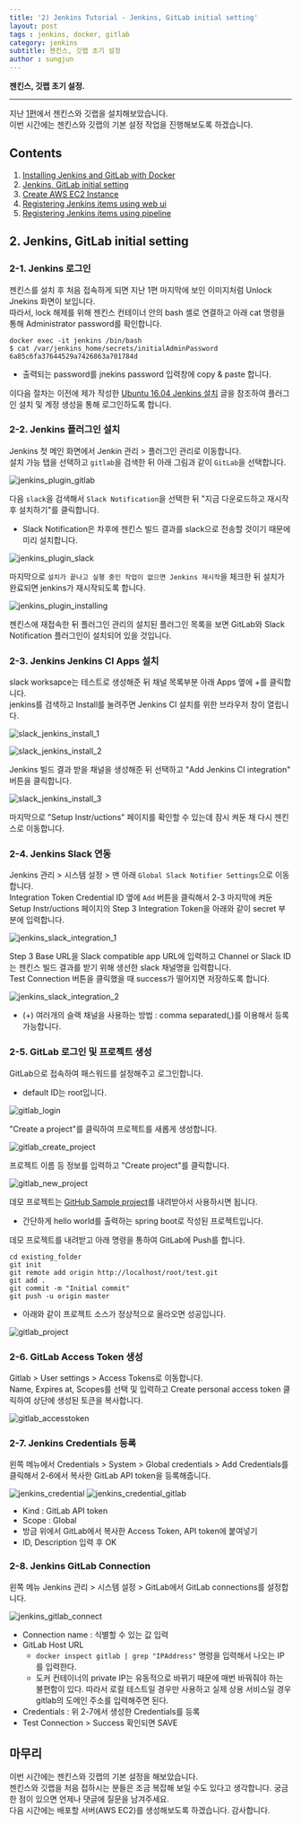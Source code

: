 ```yaml
---
title: '2) Jenkins Tutorial - Jenkins, GitLab initial setting'  
layout: post  
tags : jenkins, docker, gitlab
category: jenkins
subtitle: 젠킨스, 깃랩 초기 설정
author : sungjun
---
```


**젠킨스, 깃랩 초기 설정.** 

---

지난 [1편](https://gwonsungjun.github.io/articles/2019-04/jenkins_tutorial_1)에서 젠킨스와 깃랩을 설치해보았습니다.      
이번 시간에는 젠킨스와 깃랩의 기본 설정 작업을 진행해보도록 하겠습니다. 

## Contents

1. [Installing Jenkins and GitLab with Docker](https://gwonsungjun.github.io/articles/2019-04/jenkins_tutorial_1)
2. [Jenkins, GitLab initial setting](https://gwonsungjun.github.io/articles/2019-04/jenkins_tutorial_2)
3. [Create AWS EC2 Instance](https://gwonsungjun.github.io/articles/2019-04/jenkins_tutorial_3)
4. [Registering Jenkins items using web ui](https://gwonsungjun.github.io/articles/2019-04/jenkins_tutorial_4)
5. [Registering Jenkins items using pipeline](https://gwonsungjun.github.io/articles/2019-04/jenkins_tutorial_5)

## 2. Jenkins, GitLab initial setting

### 2-1. Jenkins 로그인

젠킨스를 설치 후 처음 접속하게 되면 지난 1편 마지막에 보인 이미지처럼 Unlock Jnekins 화면이 보입니다.   
따라서, lock 해제를 위해 젠킨스 컨테이너 안의 bash 셸로 연결하고 아래 cat 명령을 통해 Administrator password를 확인합니다.

```shell
docker exec -it jenkins /bin/bash
$ cat /var/jenkins_home/secrets/initialAdminPassword
6a85c6fa37644529a7426863a701784d
```

- 출력되는 password를 jnekins password 입력창에 copy & paste 합니다.

이다음 절차는 이전에 제가 작성한 [Ubuntu 16.04 Jenkins 설치](https://gwonsungjun.github.io/articles/2018-04/jenkinsInstall) 글을 참조하여 플러그인 설치 및 계정 생성을 통해 로그인하도록 합니다.

### 2-2. Jenkins 플러그인 설치

Jenkins 첫 메인 화면에서 Jenkin 관리 > 플러그인 관리로 이동합니다.   
설치 가능 탭을 선택하고 `gitlab`을 검색한 뒤 아래 그림과 같이 `GitLab`을 선택합니다.

![jenkins_plugin_gitlab](/assets/images/usingimages/jenkins_tutorial/jenkins_plugin_gitlab.png)

다음 `slack`을 검색해서 `Slack Notification`을 선택한 뒤 "지금 다운로드하고 재시작 후 설치하기"를 클릭합니다.
- Slack Notification은 차후에 젠킨스 빌드 결과를 slack으로 전송할 것이기 때문에 미리 설치합니다.
    
![jenkins_plugin_slack](/assets/images/usingimages/jenkins_tutorial/jenkins_plugin_slack.png)

마지막으로 `설치가 끝나고 실행 중인 작업이 없으면 Jenkins 재시작`을 체크한 뒤 설치가 완료되면 jenkins가 재시작되도록 합니다.

![jenkins_plugin_installing](/assets/images/usingimages/jenkins_tutorial/jenkins_plugin_installing.png)

젠킨스에 재접속한 뒤 플러그인 관리의 설치된 플러그인 목록을 보면 GitLab와 Slack Notification 플러그인이 설치되어 있을 것입니다.

### 2-3. Jenkins Jenkins CI Apps 설치

slack worksapce는 테스트로 생성해준 뒤 채널 목록부분 아래 Apps 옆에 +를 클릭합니다.   
jenkins를 검색하고 Install를 눌려주면 Jenkins CI 설치를 위한 브라우저 창이 열립니다.

![slack_jenkins_install_1](/assets/images/usingimages/jenkins_tutorial/slack_jenkins_install_1.png)

![slack_jenkins_install_2](/assets/images/usingimages/jenkins_tutorial/slack_jenkins_install_2.png)

Jenkins 빌드 결과 받을 채널을 생성해준 뒤 선택하고 "Add Jenkins CI integration" 버튼을 클릭합니다.

![slack_jenkins_install_3](/assets/images/usingimages/jenkins_tutorial/slack_jenkins_install_3.png)

마지막으로 "Setup Instr/uctions" 페이지를 확인할 수 있는데 잠시 켜둔 채 다시 젠킨스로 이동합니다.

### 2-4. Jenkins Slack 연동

Jenkins 관리 > 시스템 설정 > 맨 아래 `Global Slack Notifier Settings`으로 이동합니다.   
Integration Token Credential ID 옆에 `Add` 버튼을 클릭해서 2-3 마지막에 켜둔 Setup Instr/uctions 페이지의 Step 3 Integration Token을 아래와 같이 secret 부분에 입력합니다.

![jenkins_slack_integration_1](/assets/images/usingimages/jenkins_tutorial/jenkins_slack_integration_1.png)

Step 3 Base URL을 Slack compatible app URL에 입력하고 Channel or Slack ID는 젠킨스 빌드 결과를 받기 위해 생선한 slack 채널명을 입력합니다.   
Test Connection 버튼을 클릭했을 때 success가 떨어지면 저장하도록 합니다.

![jenkins_slack_integration_2](/assets/images/usingimages/jenkins_tutorial/jenkins_slack_integration_2.png)

- (+) 여러개의 슬랙 채널을 사용하는 방법 : comma separated(,)를 이용해서 등록 가능합니다.

### 2-5. GitLab 로그인 및 프로젝트 생성

GitLab으로 접속하여 패스워드를 설정해주고 로그인합니다.
- default ID는 root입니다.

![gitlab_login](/assets/images/usingimages/jenkins_tutorial/gitlab_login.png)

"Create a project"를 클릭하여 프로젝트를 새롭게 생성합니다.

![gitlab_create_project](/assets/images/usingimages/jenkins_tutorial/gitlab_create_project.png)

프로젝트 이름 등 정보를 입력하고 "Create project"를 클릭합니다.

![gitlab_new_project](/assets/images/usingimages/jenkins_tutorial/gitlab_new_project.png)

데모 프로젝트는 [GitHub Sample project](https://github.com/gwonsungjun/demo-springboot)를 내려받아서 사용하시면 됩니다.
- 간단하게 hello world를 출력하는 spring boot로 작성된 프로젝트입니다.

데모 프로젝트를 내려받고 아래 명령을 통하여 GitLab에 Push를 합니다.

```shell
cd existing_folder
git init
git remote add origin http://localhost/root/test.git
git add .
git commit -m "Initial commit"
git push -u origin master
```

- 아래와 같이 프로젝트 소스가 정상적으로 올라오면 성공입니다.

![gitlab_project](/assets/images/usingimages/jenkins_tutorial/gitlab_project.png)

### 2-6. GitLab Access Token 생성

Gitlab > User settings > Access Tokens로 이동합니다.   
Name, Expires at, Scopes를 선택 및 입력하고 Create personal access token 클릭하여 상단에 생성된 토큰을 복사합니다.

![gitlab_accesstoken](/assets/images/usingimages/jenkins_tutorial/gitlab_accesstoken.png)

### 2-7. Jenkins Credentials 등록

왼쪽 메뉴에서 Credentials > System > Global credentials > Add Credentials를 클릭해서 2-6에서 복사한 GitLab API token을 등록해줍니다.

![jenkins_credential](/assets/images/usingimages/jenkins_tutorial/jenkins_credential.png)
![jenkins_credential_gitlab](/assets/images/usingimages/jenkins_tutorial/jenkins_credential_gitlab.png)

- Kind : GitLab API token
- Scope : Global
- 방금 위에서 GitLab에서 복사한 Access Token, API token에 붙여넣기
- ID, Description 입력 후 OK


### 2-8. Jenkins GitLab Connection

왼쪽 메뉴 Jenkins 관리 > 시스템 설정 > GitLab에서 GitLab connections를 설정합니다.

![jenkins_gitlab_connect](/assets/images/usingimages/jenkins_tutorial/jenkins_gitlab_connect.png)

- Connection name : 식별할 수 있는 값 입력
- GitLab Host URL
    - `docker inspect gitlab | grep "IPAddress"` 명령을 입력해서 나오는 IP를 입력한다.
    - 도커 컨테이너의 private IP는 유동적으로 바뀌기 때문에 매번 바꿔줘야 하는 불편함이 있다. 따라서 로컬 테스트일 경우만 사용하고 실제 상용 서비스일 경우 gitlab의 도메인 주소를 입력해주면 된다.
- Credentials : 위 2-7에서 생성한 Credentials를 등록
- Test Connection > Success 확인되면 SAVE

## 마무리

이번 시간에는 젠킨스와 깃랩의 기본 설정을 해보았습니다.   
젠킨스와 깃랩을 처음 접하시는 분들은 조금 복잡해 보일 수도 있다고 생각합니다. 궁금한 점이 있으면 언제나 댓글에 질문을 남겨주세요.   
다음 시간에는 배포할 서버(AWS EC2)를 생성해보도록 하겠습니다.
감사합니다.

